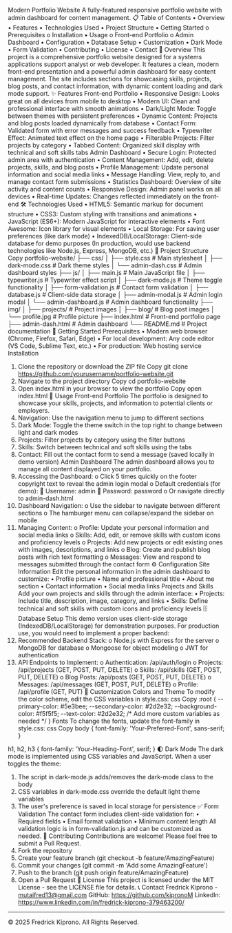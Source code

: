 Modern Portfolio Website
A fully-featured responsive portfolio website with admin dashboard for content management.
📋 Table of Contents
•	Overview
•	Features
•	Technologies Used
•	Project Structure
•	Getting Started 
o	Prerequisites
o	Installation
•	Usage 
o	Front-end Portfolio
o	Admin Dashboard
•	Configuration
•	Database Setup
•	Customization
•	Dark Mode
•	Form Validation
•	Contributing
•	License
•	Contact
📌 Overview
This project is a comprehensive portfolio website designed for a systems applications support analyst or web developer. It features a clean, modern front-end presentation and a powerful admin dashboard for easy content management. The site includes sections for showcasing skills, projects, blog posts, and contact information, with dynamic content loading and dark mode support.
✨ Features
Front-end Portfolio
•	Responsive Design: Looks great on all devices from mobile to desktop
•	Modern UI: Clean and professional interface with smooth animations
•	Dark/Light Mode: Toggle between themes with persistent preferences
•	Dynamic Content: Projects and blog posts loaded dynamically from database
•	Contact Form: Validated form with error messages and success feedback
•	Typewriter Effect: Animated text effect on the home page
•	Filterable Projects: Filter projects by category
•	Tabbed Content: Organized skill display with technical and soft skills tabs
Admin Dashboard
•	Secure Login: Protected admin area with authentication
•	Content Management: Add, edit, delete projects, skills, and blog posts
•	Profile Management: Update personal information and social media links
•	Message Handling: View, reply to, and manage contact form submissions
•	Statistics Dashboard: Overview of site activity and content counts
•	Responsive Design: Admin panel works on all devices
•	Real-time Updates: Changes reflected immediately on the front-end
🛠 Technologies Used
•	HTML5: Semantic markup for document structure
•	CSS3: Custom styling with transitions and animations
•	JavaScript (ES6+): Modern JavaScript for interactive elements
•	Font Awesome: Icon library for visual elements
•	Local Storage: For saving user preferences (like dark mode)
•	IndexedDB/LocalStorage: Client-side database for demo purposes (In production, would use backend technologies like Node.js, Express, MongoDB, etc.)
📁 Project Structure
Copy
portfolio-website/
├── css/
│   ├── style.css                 # Main stylesheet
│   ├── dark-mode.css             # Dark theme styles
│   └── admin-dash.css            # Admin dashboard styles
├── js/
│   ├── main.js                   # Main JavaScript file
│   ├── typewriter.js             # Typewriter effect script
│   ├── dark-mode.js              # Theme toggle functionality
│   ├── form-validation.js        # Contact form validation
│   ├── database.js               # Client-side data storage
│   ├── admin-modal.js            # Admin login modal
│   └── admin-dashboard.js        # Admin dashboard functionality
├── img/
│   ├── projects/                 # Project images
│   ├── blog/                     # Blog post images
│   └── profile.jpg               # Profile picture
├── index.html                    # Front-end portfolio page
├── admin-dash.html               # Admin dashboard
└── README.md                     # Project documentation
🚀 Getting Started
Prerequisites
•	Modern web browser (Chrome, Firefox, Safari, Edge)
•	For local development: Any code editor (VS Code, Sublime Text, etc.)
•	For production: Web hosting service
Installation
1.	Clone the repository or download the ZIP file 
Copy
git clone https://github.com/yourusername/portfolio-website.git
2.	Navigate to the project directory 
Copy
cd portfolio-website
3.	Open index.html in your browser to view the portfolio 
Copy
open index.html
📝 Usage
Front-end Portfolio
The portfolio is designed to showcase your skills, projects, and information to potential clients or employers.
1.	Navigation: Use the navigation menu to jump to different sections
2.	Dark Mode: Toggle the theme switch in the top right to change between light and dark modes
3.	Projects: Filter projects by category using the filter buttons
4.	Skills: Switch between technical and soft skills using the tabs
5.	Contact: Fill out the contact form to send a message (saved locally in demo version)
Admin Dashboard
The admin dashboard allows you to manage all content displayed on your portfolio.
1.	Accessing the Dashboard: 
o	Click 5 times quickly on the footer copyright text to reveal the admin login modal
o	Default credentials (for demo): 
	Username: admin
	Password: password
o	Or navigate directly to admin-dash.html
2.	Dashboard Navigation: 
o	Use the sidebar to navigate between different sections
o	The hamburger menu can collapse/expand the sidebar on mobile
3.	Managing Content: 
o	Profile: Update your personal information and social media links
o	Skills: Add, edit, or remove skills with custom icons and proficiency levels
o	Projects: Add new projects or edit existing ones with images, descriptions, and links
o	Blog: Create and publish blog posts with rich text formatting
o	Messages: View and respond to messages submitted through the contact form
⚙️ Configuration
Site Information
Edit the personal information in the admin dashboard to customize:
•	Profile picture
•	Name and professional title
•	About me section
•	Contact information
•	Social media links
Projects and Skills
Add your own projects and skills through the admin interface:
•	Projects: Include title, description, image, category, and links
•	Skills: Define technical and soft skills with custom icons and proficiency levels
🗄️ Database Setup
This demo version uses client-side storage (IndexedDB/LocalStorage) for demonstration purposes. For production use, you would need to implement a proper backend:
1.	Recommended Backend Stack: 
o	Node.js with Express for the server
o	MongoDB for database
o	Mongoose for object modeling
o	JWT for authentication
2.	API Endpoints to Implement: 
o	Authentication: /api/auth/login
o	Projects: /api/projects (GET, POST, PUT, DELETE)
o	Skills: /api/skills (GET, POST, PUT, DELETE)
o	Blog Posts: /api/posts (GET, POST, PUT, DELETE)
o	Messages: /api/messages (GET, POST, PUT, DELETE)
o	Profile: /api/profile (GET, PUT)
🎨 Customization
Colors and Theme
To modify the color scheme, edit the CSS variables in style.css:
css
Copy
:root {
  --primary-color: #5e3bee;
  --secondary-color: #2d2e32;
  --background-color: #f5f5f5;
  --text-color: #2d2e32;
  /* Add more custom variables as needed */
}
Fonts
To change the fonts, update the font-family in style.css:
css
Copy
body {
  font-family: 'Your-Preferred-Font', sans-serif;
}

h1, h2, h3 {
  font-family: 'Your-Heading-Font', serif;
}
🌓 Dark Mode
The dark mode is implemented using CSS variables and JavaScript. When a user toggles the theme:
1.	The script in dark-mode.js adds/removes the dark-mode class to the body
2.	CSS variables in dark-mode.css override the default light theme variables
3.	The user's preference is saved in local storage for persistence
✅ Form Validation
The contact form includes client-side validation for:
•	Required fields
•	Email format validation
•	Minimum content length
All validation logic is in form-validation.js and can be customized as needed.
🤝 Contributing
Contributions are welcome! Please feel free to submit a Pull Request.
1.	Fork the repository
2.	Create your feature branch (git checkout -b feature/AmazingFeature)
3.	Commit your changes (git commit -m 'Add some AmazingFeature')
4.	Push to the branch (git push origin feature/AmazingFeature)
5.	Open a Pull Request
📄 License
This project is licensed under the MIT License - see the LICENSE file for details.
📞 Contact
Fredrick Kiprono - mutaifred13@gmail.com
GitHub: https://github.com/kipronoM
LinkedIn: https://www.linkedin.com/in/fredrick-kiprono-379463200/
________________________________________
© 2025 Fredrick Kiprono. All Rights Reserved.

